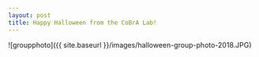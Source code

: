 ```yaml
---
layout: post
title: Happy Halloween from the CoBrA Lab!
---
```

![groupphoto]({{ site.baseurl }}/images/halloween-group-photo-2018.JPG)
